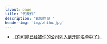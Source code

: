 ```yaml
---
layout: page
title: "代表作"
description: "真知灼见 "
header-img: "img/zhihu.jpg"
---
```







- [《你可能已经被你的公司列入到开除名单中了》](http://fussen.cc/blog/2017/03/06/maybe/)





